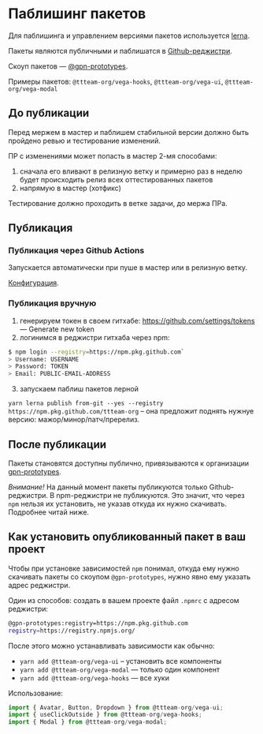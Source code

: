 # Паблишинг пакетов

Для паблишинга и управлением версиями пакетов используется [lerna](https://lerna.js.org/).

Пакеты являются публичными и паблишатся в [Github-реджистри](https://npm.pkg.github.com).

Скоуп пакетов — [@gpn-prototypes](https://github.com/orgs/ttteam-org/packages).

Примеры пакетов: `@ttteam-org/vega-hooks`, `@ttteam-org/vega-ui`, `@ttteam-org/vega-modal`

## До публикации

Перед мержем в мастер и паблишем стабильной версии должно быть пройдено ревью и тестирование изменений.

ПР с изменениями может попасть в мастер 2-мя способами:

1. сначала его вливают в релизную ветку и примерно раз в неделю будет происходить релиз всех оттестированных пакетов
2. напрямую в мастер (хотфикс)

Тестирование должно проходить в ветке задачи, до мержа ПРа.

## Публикация

### Публикация через Github Actions

Запускается автоматически при пуше в мастер или в релизную ветку.

[Конфигурация](../.github/workflows/publish.yml).

### Публикация вручную

1. генерируем токен в своем гитхабе: https://github.com/settings/tokens — Generate new token
2. логинимся в реджистри гитхаба через npm:

```bash
$ npm login --registry=https://npm.pkg.github.com`
> Username: USERNAME
> Password: TOKEN
> Email: PUBLIC-EMAIL-ADDRESS
```

3. запускаем паблиш пакетов лерной

`yarn lerna publish from-git --yes --registry https://npm.pkg.github.com/ttteam-org`
– она предложит поднять нужнуе версию: мажор/минор/патч/пререлиз.

## После публикации

Пакеты становятся доступны публично, привязываются к организации [gpn-prototypes](https://github.com/orgs/ttteam-org/packages).

_Внимание!_ На данный момент пакеты публикуются только Github-реджистри. В npm-реджистри не публикуются. Это значит, что через `npm` нельзя их установить, не указав откуда их нужно скачивать. Подробнее читай ниже.

## Как установить опубликованный пакет в ваш проект

Чтобы при установке зависимостей `npm` понимал, откуда ему нужно скачивать пакеты со скоупом `@gpn-prototypes`, нужно явно ему указать адрес реджистри.

Один из способов: создать в вашем проекте файл `.npmrc` с адресом реджистри:

```bash
@gpn-prototypes:registry=https://npm.pkg.github.com
registry=https://registry.npmjs.org/
```

После этого можно устанавливать зависимости как обычно:

- `yarn add @ttteam-org/vega-ui` – установить все компоненты
- `yarn add @ttteam-org/vega-modal` — только один компонент
- `yarn add @ttteam-org/vega-hooks` — все хуки

Использование:

```typescript
import { Avatar, Button, Dropdown } from @ttteam-org/vega-ui;
import { useClickOutside } from @ttteam-org/vega-hooks;
import { Modal } from @ttteam-org/vega-modal;
```

